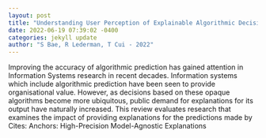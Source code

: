 ```yaml
--- 
layout: post 
title: "Understanding User Perception of Explainable Algorithmic Decision-Making Systems: A Systematic Literature Review" 
date: 2022-06-19 07:39:02 -0400 
categories: jekyll update 
author: "S Bae, R Lederman, T Cui - 2022" 
--- 
```

Improving the accuracy of algorithmic prediction has gained attention in Information Systems research in recent decades. Information systems which include algorithmic prediction have been seen to provide organisational value. However, as decisions based on these opaque algorithms become more ubiquitous, public demand for explanations for its output have naturally increased. This review evaluates research that examines the impact of providing explanations for the predictions made by Cites: Anchors: High-Precision Model-Agnostic Explanations